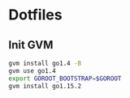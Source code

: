 # Dotfiles


## Init GVM 

```bash
gvm install go1.4 -B
gvm use go1.4
export GOROOT_BOOTSTRAP=$GOROOT
gvm install go1.15.2
```
